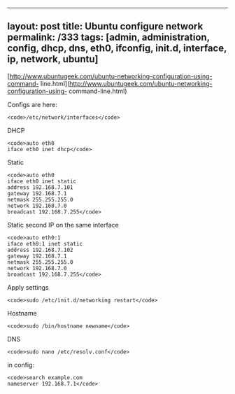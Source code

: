 ---
layout: post
title: Ubuntu configure network
permalink: /333
tags: [admin, administration, config, dhcp, dns, eth0, ifconfig, init.d, interface, ip, network, ubuntu]
----

[http://www.ubuntugeek.com/ubuntu-networking-configuration-using-command-
line.html](http://www.ubuntugeek.com/ubuntu-networking-configuration-using-
command-line.html)


Configs are here:

    
    <code>/etc/network/interfaces</code>


DHCP

    
    <code>auto eth0
    iface eth0 inet dhcp</code>


Static

    
    <code>auto eth0
    iface eth0 inet static
    address 192.168.7.101
    gateway 192.168.7.1
    netmask 255.255.255.0
    network 192.168.7.0
    broadcast 192.168.7.255</code>


Static second IP on the same interface

    
    <code>auto eth0:1
    iface eth0:1 inet static
    address 192.168.7.102
    gateway 192.168.7.1
    netmask 255.255.255.0
    network 192.168.7.0
    broadcast 192.168.7.255</code>


Apply settings

    
    <code>sudo /etc/init.d/networking restart</code>


Hostname

    
    <code>sudo /bin/hostname newname</code>


DNS

    
    <code>sudo nano /etc/resolv.conf</code>


in config:

    
    <code>search example.com
    nameserver 192.168.7.1</code>

